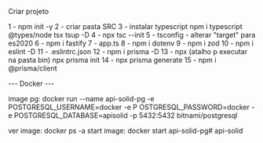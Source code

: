 Criar projeto

1 - npm init -y
2 - criar pasta SRC
3 - instalar typescript npm i typescript @types/node tsx tsup -D
4 - npx tsc --init
5 - tsconfig - alterar "target" para es2020
6 - npm i fastify
7 - app.ts
8 - npm i dotenv
9 - npm i zod
10 - npm i eslint -D
11 - .eslintrc.json
12 - npm i prisma -D
13 - npx (atalho p executar na pasta bin) npx prisma init
14 - npx prisma generate
15 - npm i @prisma/client

--- Docker ---

image pg:  docker run --name api-solid-pg -e POSTGRESQL_USERNAME=docker -e P
OSTGRESQL_PASSWORD=docker -e POSTGRESQL_DATABASE=apisolid -p 5432:5432 bitnami/postgresql

ver image: docker ps -a
start image: docker start api-solid-pg# api-solid
